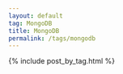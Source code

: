 ```yaml
---
layout: default
tag: MongoDB
title: MongoDB
permalink: /tags/mongodb
---
```


{% include post_by_tag.html %}